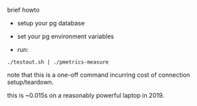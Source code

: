 brief howto

- setup your pg database

- set your pg environment variables

- run:

`./testout.sh | ./pmetrics-measure `


note that this is a one-off command incurring cost of connection setup/teardown.

this is ~0.015s on a reasonably powerful laptop in 2019.